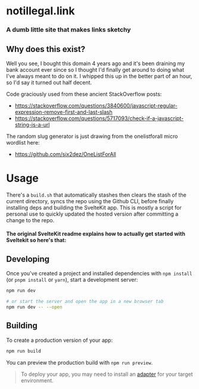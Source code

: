 # notillegal.link
### A dumb little site that makes links sketchy

## Why does this exist?

Well you see, I bought this domain 4 years ago and it's been draining my bank account ever since so I thought
I'd finally get around to doing what I've always meant to do on it. I whipped this up in the better part of 
an hour, so I'd say it turned out half decent.

Code graciously used from these ancient StackOverflow posts:
* https://stackoverflow.com/questions/3840600/javascript-regular-expression-remove-first-and-last-slash
* https://stackoverflow.com/questions/5717093/check-if-a-javascript-string-is-a-url


The random slug generator is just drawing from the onelistforall micro wordlist here:
* https://github.com/six2dez/OneListForAll 

# Usage

There's a `build.sh` that automatically stashes then clears the stash of the current directory,
syncs the repo using the Github CLI, before finally installing deps and building the SvelteKit app.
This is mostly a script for personal use to quickly updated the hosted version after committing a
change to the repo.

#### The original SvelteKit readme explains how to actually get started with Sveltekit so here's that:

## Developing

Once you've created a project and installed dependencies with `npm install` (or `pnpm install` or `yarn`), start a development server:

```bash
npm run dev

# or start the server and open the app in a new browser tab
npm run dev -- --open
```

## Building

To create a production version of your app:

```bash
npm run build
```

You can preview the production build with `npm run preview`.

> To deploy your app, you may need to install an [adapter](https://kit.svelte.dev/docs/adapters) for your target environment.